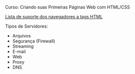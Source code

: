 Curso: Criando suas Primeiras Páginas Web com HTML/CSS

[Lista de suporte dos navegadores a tags HTML](https://www.w3schools.com/tags/ref_html_browsersupport.asp)

Tipos de Servidores:
- Arquivos
- Segurança (Firewall)
- Streaming
- E-mail
- Web
- Proxy
- DNS

